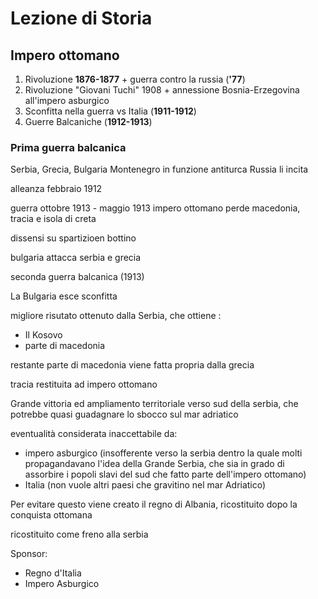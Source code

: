 # Lezione di Storia

## Impero ottomano
1. Rivoluzione **1876-1877** + guerra contro la russia (**'77**)
2. Rivoluzione "Giovani Tuchi" 1908 + annessione Bosnia-Erzegovina all'impero asburgico
3. Sconfitta nella guerra vs Italia (**1911-1912**)
4. Guerre Balcaniche (**1912-1913**)


### Prima guerra balcanica
Serbia, Grecia, Bulgaria  Montenegro in funzione antiturca
Russia li incita


alleanza febbraio 1912

guerra ottobre 1913 - maggio 1913
impero ottomano perde macedonia, tracia e isola di creta

dissensi su spartizioen bottino

bulgaria attacca serbia e grecia


seconda guerra balcanica (1913)

La Bulgaria esce sconfitta

migliore risutato ottenuto dalla Serbia, che ottiene :
* Il Kosovo
* parte di macedonia

restante parte di macedonia viene fatta propria dalla grecia


tracia restituita ad impero ottomano


Grande vittoria ed ampliamento territoriale verso sud della serbia, che potrebbe quasi guadagnare lo sbocco sul mar adriatico

eventualità considerata inaccettabile da:
* impero asburgico (insofferente verso la serbia dentro la quale molti propagandavano l'idea della Grande Serbia, che sia in grado di assorbire i popoli slavi del sud che fatto parte dell'impero ottomano)
* Italia (non vuole altri paesi che gravitino nel mar Adriatico)

Per evitare questo viene creato il regno di Albania, ricostituito dopo la conquista ottomana

ricostituito come freno alla serbia

Sponsor: 
* Regno d'Italia
* Impero Asburgico
<!--stackedit_data:
eyJoaXN0b3J5IjpbLTE0MTY2MzI5MDNdfQ==
-->